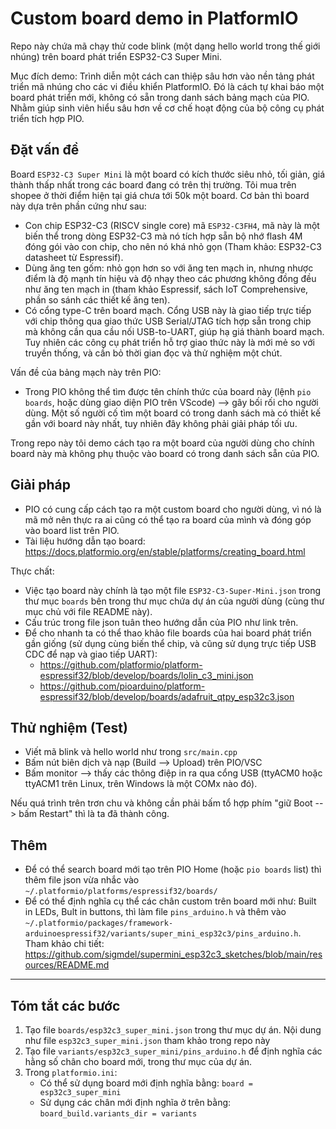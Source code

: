 # Custom board demo in PlatformIO 

Repo này chứa mã chạy thử code blink (một dạng hello world trong thế giới nhúng) trên board phát triển ESP32-C3 Super Mini.

Mục đích demo: Trình diễn một cách can thiệp sâu hơn vào nền tảng phát triển mã nhúng cho các vi điều khiển PlatformIO. Đó là cách tự khai báo một board phát triển mới, không có sẵn trong danh sách bảng mạch của PIO. Nhằm giúp sinh viên hiểu sâu hơn về cơ chế hoạt động của bộ công cụ phát triển tích hợp PIO. 

## Đặt vấn đề 

Board `ESP32-C3 Super Mini` là một board có kích thước siêu nhỏ, tối giản, giá thành thấp nhất trong các board đang có trên thị trường. Tôi mua trên shopee ở thời điểm hiện tại giá chưa tới 50k một board. 
Cơ bản thì board này dựa trên phần cứng như sau:

- Con chip ESP32-C3 (RISCV single core) mã `ESP32-C3FH4`, mã này là một biến thể trong dòng ESP32-C3 mà nó tích hợp sẵn bộ nhớ flash 4M đóng gói vào con chip, cho nên nó khá nhỏ gọn (Tham khảo: ESP32-C3 datasheet từ Espressif).
- Dùng ăng ten gốm: nhỏ gọn hơn so với ăng ten mạch in, nhưng nhược điểm là độ mạnh tín hiệu và độ nhạy theo các phương không đồng đều như ăng ten mạch in (tham khảo Espressif, sách IoT Comprehensive, phần so sánh các thiết kế ăng ten). 
- Có cổng type-C trên board mạch. Cổng USB này là giao tiếp trực tiếp với chip thông qua giao thức USB Serial/JTAG tích hợp sẵn trong chip mà không cần qua cầu nối USB-to-UART, giúp hạ giá thành board mạch. Tuy nhiên các công cụ phát triển hỗ trợ giao thức này là mới mẻ so với truyền thống, và cần bỏ thời gian đọc và thử nghiệm một chút. 

Vấn đề của bảng mạch này trên PIO:
- Trong PIO không thể tìm được tên chính thức của board này (lệnh `pio boards`, hoặc dùng giao diện PIO trên VScode) --> gây bối rối cho người dùng. Một số người cố tìm một board có trong danh sách mà có thiết kế gần với board này nhất, tuy nhiên đây không phải giải pháp tối ưu. 

Trong repo này tôi demo cách tạo ra một board của người dùng cho chính board này mà không phụ thuộc vào board có trong danh sách sẵn của PIO. 

## Giải pháp

- PIO có cung cấp cách tạo ra một custom board cho người dùng, vì nó là mã mở nên thực ra ai cũng có thể tạo ra board của mình và đóng góp vào board list trên PIO. 
- Tài liệu hướng dẫn tạo board: https://docs.platformio.org/en/stable/platforms/creating_board.html 

Thực chất:
- Việc tạo board này chính là tạo một file `ESP32-C3-Super-Mini.json` trong thư mục `boards` bên trong thư mục chứa dự án của người dùng (cùng thư mục chủ với file README này).
- Cấu trúc trong file json tuân theo hướng dẫn của PIO như link trên. 
- Để cho nhanh ta có thể thao khảo file boards của hai board phát triển gần giống (sử dụng cùng biến thể chip, và cũng sử dụng trực tiếp USB CDC để nạp và giao tiếp UART):
    + https://github.com/platformio/platform-espressif32/blob/develop/boards/lolin_c3_mini.json 
    + https://github.com/pioarduino/platform-espressif32/blob/develop/boards/adafruit_qtpy_esp32c3.json 

## Thử nghiệm (Test) 

- Viết mã blink và hello world như trong `src/main.cpp`
- Bấm nút biên dịch và nạp (Build --> Upload) trên PIO/VSC
- Bấm monitor --> thấy các thông điệp in ra qua cổng USB (ttyACM0 hoặc ttyACM1 trên Linux, trên Windows là một COMx nào đó). 

Nếu quá trình trên trơn chu và không cần phải bấm tổ hợp phím "giữ Boot --> bấm Restart" thì là ta đã thành công. 

## Thêm 

- Để có thể search board mới tạo trên PIO Home (hoặc `pio boards` list) thì thêm file json vừa nhắc vào `~/.platformio/platforms/espressif32/boards/`
- Để có thể định nghĩa cụ thể các chân custom trên board mới như: Built in LEDs, Bult in buttons, thì làm file `pins_arduino.h` và thêm vào `~/.platformio/packages/framework-arduinoespressif32/variants/super_mini_esp32c3/pins_arduino.h`. Tham khảo chi tiết: https://github.com/sigmdel/supermini_esp32c3_sketches/blob/main/resources/README.md

--- 

## Tóm tắt các bước

1. Tạo file `boards/esp32c3_super_mini.json` trong thư mục dự án. Nội dung như file `esp32c3_super_mini.json` tham khảo trong repo này
2. Tạo file `variants/esp32c3_super_mini/pins_arduino.h` để định nghĩa các hằng số chân cho board mới, trong thư mục của dự án.
3. Trong `platformio.ini`:
    - Có thể sử dụng board mới định nghĩa bằng: `board = esp32c3_super_mini`
    - Sử dụng các chân mới định nghĩa ở trên bằng: `board_build.variants_dir = variants`
